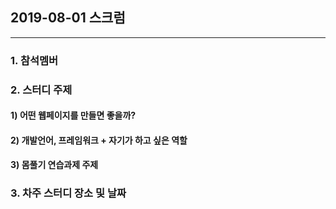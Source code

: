 ## 2019-08-01 스크럼
----

### 1. 참석멤버


### 2. 스터디 주제
#### 1) 어떤 웹페이지를 만들면 좋을까?

#### 2) 개발언어, 프레임워크 + 자기가 하고 싶은 역할

#### 3) 몸풀기 연습과제 주제


### 3. 차주 스터디 장소 및 날짜 
